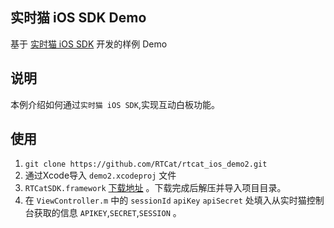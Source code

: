 ## 实时猫 iOS SDK Demo
基于 [实时猫 iOS SDK](https://shishimao.com) 开发的样例 Demo

## 说明
本例介绍如何通过`实时猫 iOS SDK`,实现互动白板功能。

## 使用

1. `git clone https://github.com/RTCat/rtcat_ios_demo2.git`
2. 通过Xcode导入 `demo2.xcodeproj` 文件
3. `RTCatSDK.framework` [下载地址](cdn.realtimecat.com/realtimecat/rtc-ios-sdk-0.2.zip) 。下载完成后解压并导入项目目录。
4. 在 `ViewController.m` 中的 `sessionId` `apiKey` `apiSecret` 处填入从实时猫控制台获取的信息 `APIKEY`,`SECRET`,`SESSION` 。







